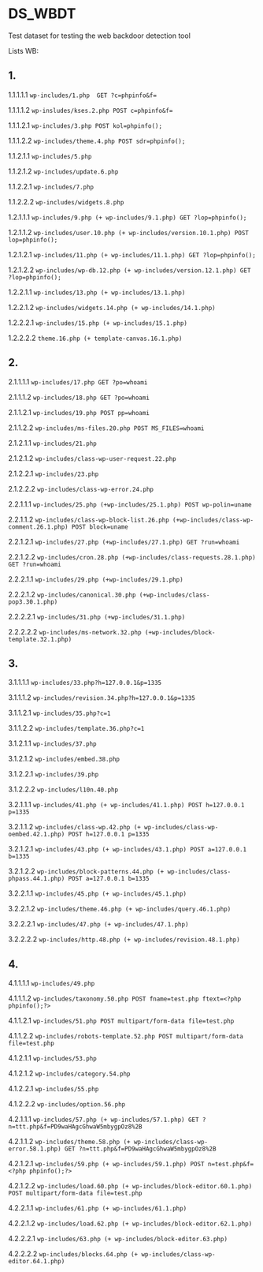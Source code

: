 # DS_WBDT
Test dataset for testing the web backdoor detection tool

Lists WB:

## 1.

1.1.1.1.1 `wp-includes/1.php  GET ?c=phpinfo&f=`

1.1.1.1.2 `wp-insludes/kses.2.php POST c=phpinfo&f=`

1.1.1.2.1 `wp-includes/3.php POST kol=phpinfo();`

1.1.1.2.2 `wp-includes/theme.4.php POST sdr=phpinfo();`

1.1.2.1.1 `wp-includes/5.php`

1.1.2.1.2 `wp-includes/update.6.php`

1.1.2.2.1 `wp-includes/7.php`

1.1.2.2.2 `wp-includes/widgets.8.php`

1.2.1.1.1 `wp-includes/9.php (+ wp-includes/9.1.php) GET ?lop=phpinfo();`

1.2.1.1.2 `wp-includes/user.10.php (+ wp-includes/version.10.1.php) POST lop=phpinfo();`

1.2.1.2.1 `wp-includes/11.php (+ wp-includes/11.1.php) GET ?lop=phpinfo();`

1.2.1.2.2 `wp-includes/wp-db.12.php (+ wp-includes/version.12.1.php) GET ?lop=phpinfo();`

1.2.2.1.1 `wp-includes/13.php (+ wp-includes/13.1.php)`

1.2.2.1.2 `wp-includes/widgets.14.php (+ wp-includes/14.1.php)` 

1.2.2.2.1 `wp-includes/15.php (+ wp-includes/15.1.php)`

1.2.2.2.2 `theme.16.php (+ template-canvas.16.1.php)`

## 2.

2.1.1.1.1 `wp-includes/17.php GET ?po=whoami`

2.1.1.1.2 `wp-includes/18.php GET ?po=whoami`

2.1.1.2.1 `wp-includes/19.php POST pp=whoami`

2.1.1.2.2 `wp-includes/ms-files.20.php POST MS_FILES=whoami`

2.1.2.1.1 `wp-includes/21.php`

2.1.2.1.2 `wp-includes/class-wp-user-request.22.php`

2.1.2.2.1 `wp-includes/23.php`

2.1.2.2.2 `wp-includes/class-wp-error.24.php`

2.2.1.1.1 `wp-includes/25.php (+wp-includes/25.1.php) POST wp-polin=uname`

2.2.1.1.2 `wp-includes/class-wp-block-list.26.php (+wp-includes/class-wp-comment.26.1.php) POST block=uname`

2.2.1.2.1 `wp-includes/27.php (+wp-includes/27.1.php) GET ?run=whoami`

2.2.1.2.2 `wp-includes/cron.28.php (+wp-includes/class-requests.28.1.php) GET ?run=whoami`

2.2.2.1.1 `wp-includes/29.php (+wp-includes/29.1.php)`

2.2.2.1.2 `wp-includes/canonical.30.php (+wp-includes/class-pop3.30.1.php)`

2.2.2.2.1 `wp-includes/31.php (+wp-includes/31.1.php)`

2.2.2.2.2 `wp-includes/ms-network.32.php (+wp-includes/block-template.32.1.php)`


## 3.

3.1.1.1.1 `wp-includes/33.php?h=127.0.0.1&p=1335`

3.1.1.1.2 `wp-includes/revision.34.php?h=127.0.0.1&p=1335`

3.1.1.2.1 `wp-includes/35.php?c=1`

3.1.1.2.2 `wp-includes/template.36.php?c=1`

3.1.2.1.1 `wp-includes/37.php`

3.1.2.1.2 `wp-includes/embed.38.php`

3.1.2.2.1 `wp-includes/39.php`

3.1.2.2.2 `wp-includes/l10n.40.php`

3.2.1.1.1 `wp-includes/41.php (+ wp-includes/41.1.php) POST h=127.0.0.1 p=1335`

3.2.1.1.2 `wp-includes/class-wp.42.php (+ wp-includes/class-wp-oembed.42.1.php) POST h=127.0.0.1 p=1335`

3.2.1.2.1 `wp-includes/43.php (+ wp-includes/43.1.php) POST a=127.0.0.1 b=1335`

3.2.1.2.2 `wp-includes/block-patterns.44.php (+ wp-includes/class-phpass.44.1.php) POST a=127.0.0.1 b=1335`

3.2.2.1.1 `wp-includes/45.php (+ wp-includes/45.1.php) `

3.2.2.1.2 `wp-includes/theme.46.php (+ wp-includes/query.46.1.php)`

3.2.2.2.1 `wp-includes/47.php (+ wp-includes/47.1.php)`

3.2.2.2.2 `wp-includes/http.48.php (+ wp-includes/revision.48.1.php)`


## 4.

4.1.1.1.1 `wp-includes/49.php`

4.1.1.1.2 `wp-includes/taxonomy.50.php POST fname=test.php ftext=<?php phpinfo();?>`

4.1.1.2.1 `wp-includes/51.php POST multipart/form-data file=test.php`

4.1.1.2.2 `wp-includes/robots-template.52.php POST multipart/form-data file=test.php`

4.1.2.1.1 `wp-includes/53.php` 

4.1.2.1.2 `wp-includes/category.54.php`

4.1.2.2.1 `wp-includes/55.php`

4.1.2.2.2 `wp-includes/option.56.php`

4.2.1.1.1 `wp-includes/57.php (+ wp-includes/57.1.php) GET ?n=ttt.php&f=PD9waHAgcGhwaW5mbygpOz8%2B`

4.2.1.1.2 `wp-includes/theme.58.php (+ wp-includes/class-wp-error.58.1.php) GET ?n=ttt.php&f=PD9waHAgcGhwaW5mbygpOz8%2B`

4.2.1.2.1 `wp-includes/59.php (+ wp-includes/59.1.php) POST n=test.php&f=<?php phpinfo();?>`

4.2.1.2.2 `wp-includes/load.60.php (+ wp-includes/block-editor.60.1.php) POST multipart/form-data file=test.php`

4.2.2.1.1 `wp-includes/61.php (+ wp-includes/61.1.php)`

4.2.2.1.2 `wp-includes/load.62.php (+ wp-includes/block-editor.62.1.php)`

4.2.2.2.1 `wp-includes/63.php (+ wp-includes/block-editor.63.php)`

4.2.2.2.2 `wp-includes/blocks.64.php (+ wp-includes/class-wp-editor.64.1.php)`


